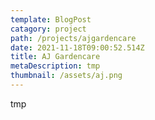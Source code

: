 ```yaml
---
template: BlogPost
catagory: project
path: /projects/ajgardencare
date: 2021-11-18T09:00:52.514Z
title: AJ Gardencare
metaDescription: tmp
thumbnail: /assets/aj.png
---
```

tmp